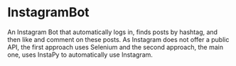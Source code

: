 # InstagramBot
An Instagram Bot that automatically logs in, finds posts by hashtag, and then like and comment on these posts. As Instagram does not offer a public API, the first approach uses Selenium and the second approach, the main one, uses InstaPy to automatically use Instagram.
